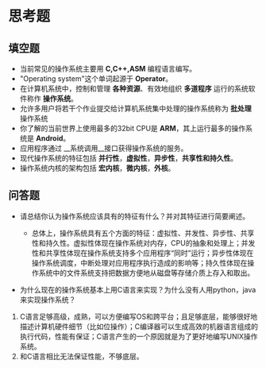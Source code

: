 # 思考题
## 填空题
* 当前常见的操作系统主要用 __C\,C++\,ASM__ 编程语言编写。
* "Operating system"这个单词起源于 __Operator__。
* 在计算机系统中，控制和管理 __各种资源__、有效地组织 __多道程序__ 运行的系统软件称作 __操作系统__。
* 允许多用户将若干个作业提交给计算机系统集中处理的操作系统称为 __批处理__ 操作系统
* 你了解的当前世界上使用最多的32bit CPU是 __ARM__，其上运行最多的操作系统是 __Android__。
* 应用程序通过 __系统调用__接口获得操作系统的服务。
* 现代操作系统的特征包括 __并行性__，__虚拟性__，__异步性__，__共享性和持久性__。
* 操作系统内核的架构包括 __宏内核__，__微内核__，__外核__。


## 问答题

- 请总结你认为操作系统应该具有的特征有什么？并对其特征进行简要阐述。
	* 总体上，操作系统具有五个方面的特征：虚拟性、并发性、异步性、共享性和持久性。虚拟性体现在操作系统对内存，CPU的抽象和处理上；并发性和共享性体现在操作系统支持多个应用程序“同时”运行；异步性体现在操作系统调度，中断处理对应用程序执行造成的影响等；持久性体现在操作系统中的文件系统支持把数据方便地从磁盘等存储介质上存入和取出。

- 为什么现在的操作系统基本上用C语言来实现？为什么没有人用python，java来实现操作系统？
1. C语言足够高级，成熟，可以方便编写OS和跨平台；且足够底层，能够很好地描述计算机硬件细节（比如位操作）；C编译器可以生成高效的机器语言组成的执行代码，性能有保证；C语言产生的一个原因就是为了更好地编写UNIX操作系统。
2. 和C语言相比无法保证性能，不够底层。
